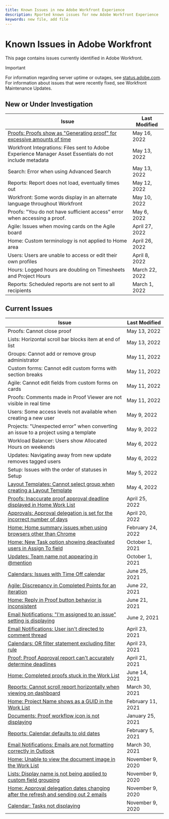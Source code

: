 ```yaml
---
title: Known Issues in new Adobe Workfront Experience
description: Rported known issues for new Adobe Workfront Experience
keywords: new file, add file
---
```


# Known Issues in Adobe Workfront

This page contains issues currently identified in Adobe Workfront.

>[!IMPORTANT]
>
>For information regarding server uptime or outages, see [status.adobe.com](https://status.adobe.com). For information about issues that were recently fixed, see Workfront Maintenance Updates.

## New or Under Investigation

| **Issue** | **Last Modified** |
|---|---|
| [Proofs: Proofs show as "Generating proof" for excessive amounts of time](known-issues-workfront-proof/resolved-issues-proof/generating-proof-for-excessive-amounts-of-time.md) | May 16, 2022 |
| Workfront Integrations: Files sent to Adobe Experience Manager Asset Essentials do not include metadata | May 13, 2022      |
| Search: Error when using Advanced Search                                                                | May 13, 2022      |
| Reports: Report does not load, eventually times out                                                     | May 12, 2022      |
| Workfront: Some words display in an alternate language throughout Workfront                             | May 10, 2022      |
| Proofs: "You do not have sufficient access" error when accessing a proof.                               | May 6, 2022       |
| Agile: Issues when moving cards on the Agile board                                                      | April 27, 2022    |
| Home: Custom terminology is not applied to Home area                                                    | April 26, 2022    |
| Users: Users are unable to access or edit their own profiles                                            | April 8, 2022     |
| Hours: Logged hours are doubling on Timesheets and Project Hours                                        | March 22, 2022    |
| Reports: Scheduled reports are not sent to all recipients                                               | March 1, 2022     |


## Current Issues

|                                             **Issue**                                              | **Last Modified** |
| -------------------------------------------------------------------------------------------------- | ----------------- |
| Proofs: Cannot close proof                                                                         | May 13, 2022      |
| Lists: Horizontal scroll bar blocks item at end of list                                            | May 13, 2022      |
| Groups: Cannot add or remove group administrator                                                   | May 11, 2022      |
| Custom forms: Cannot edit custom forms with section breaks                                         | May 11, 2022      |
| Agile: Cannot edit fields from custom forms on cards                                               | May 11, 2022      |
| Proofs: Comments made in Proof Viewer are not visible in real time                                 | May 11, 2022      |
| Users: Some access levels not available when creating a new user                                   | May 9, 2022       |
| Projects: "Unexpected error" when converting an issue to a project using a template                | May 9, 2022       |
| Workload Balancer: Users show Allocated Hours on weekends                                          | May 6, 2022       |
| Updates: Navigating away from new update removes tagged users                                      | May 6, 2022       |
| Setup: Issues with the order of statuses in Setup                                                  | May 5, 2022       |
| [Layout Templates: Cannot select group when creating a Layout Template](known-issues-workfront/wf-layout-templ-cannot-select-group.md)                              | May 4, 2022       |
| [Proofs: Inaccurate proof approval deadline displayed in Home Work List](known-issues-workfront-proof/inaccurate-proof-approval-deadline-displayed.md)                             | April 25, 2022    |
| [Approvals: Approval delegation is set for the incorrect number of days](known-issues-workfront/wf-approval-delegation-incorrect-number-of-days.md)                             | April 20, 2022    |
| [Home: Home summary issues when using browsers other than Chrome](known-issues-workfront/wf-home-summary-issues-when-not-using-chrome.md)                                    | February 24, 2022 |
| [Home: New Task option showing deactivated users in Assign To field](known-issues-workfront/wf-home-new-task-option-showing-deactivated-users.md)                                 | October 1, 2021   |
| [Updates: Team name not appearing in @mention](known-issues-workfront/wf-updates-team-name-not-in-mention.md)                                                       | October 1, 2021   |
| [Calendars: Issues with Time Off calendar](known-issues-workfront/wf-calendars-issue-time-off.md)                                                           | June 25, 2021     |
| [Agile: Discrepancy in Completed Points for an iteration](known-issues-workfront/agile-discrepancy-in-completed-points.md)                                            | June 22, 2021     |
| [Home: Reply in Proof button behavior is inconsistent](known-issues-workfront-proof/reply-in-proof-button-behavior-is-inconsistent.md)                                               | June 21, 2021     |
| [Email Notifications: "I'm assigned to an issue" setting is displaying](known-issues-workfront/wf-email-notif-im-assigned-to-issue-displaying.md)                              | June 2, 2021      |
| [Email Notifications: User isn't directed to comment thread](known-issues-workfront/wf-email-notif-user-not-directed-to-thread.md)                                       | April 23, 2021    |
| [Calendars: OR filter statement excluding filter rule](known-issues-workfront/wf-calendars-or-filter-statement.md)                                               | April 23, 2021    |
| [Proof: Proof Approval report can't accurately determine deadlines](Known-issues-workfront-proof/proof-approval-report-cant-accurately-determine-deadlines.md)                                  | April 21, 2021    |
| [Home: Completed proofs stuck in the Work List](known-issues-workfront-proof/completed-proofs-stuck-in-the-work-list.md)                                                      | June 14, 2021     |
| [Reports: Cannot scroll report horizontally when viewing on dashboard](known-issues-workfront/wf-reports-cannot-scroll-horizontally.md)                              | March 30, 2021    |
| [Home: Project Name shows as a GUID in the Work List](known-issues-workfront/wf-home-project-name-shows-as-guid.md)                                                | February 11, 2021 |
| [Documents: Proof workflow icon is not displaying](known-issues-workfront-proof/proof-workflow-icon-is-not-displaying.md)                                                   | January 25, 2021  |
| [Reports: Calendar defaults to old dates](known-issues-workfront/wf-reports-caledar-defaults-to-old-dates.md)                                                            | February 5, 2021  |
| [Email Notifications: Emails are not formatting correctly in Outlook](known-issues-workfront/wf-email-notif-not-formatting-in-outlook.md)                                | March 30, 2021    |
| [Home: Unable to view the document image in the Work List](known-issues-workfront/wf-home-unable-to-view-document-image.md)                                           | November 9, 2020  |
| [Lists: Display name is not being applied to custom field grouping](known-issues-workfront/wf-lists-display-name-not-applied-to-grouping.md)                                | November 9, 2020  |
| [Home: Approval delegation dates changing after the refresh and sending out 2 emails](known-issues-workfront/wf-home-approval-delegation-dates-changing.md)                | November 9, 2020  |
| [Calendar: Tasks not displaying](known-issues-workfront/wf-calendar-tasks-not-displaying.md)                                                                     | November 9, 2020  |



<!--


-->